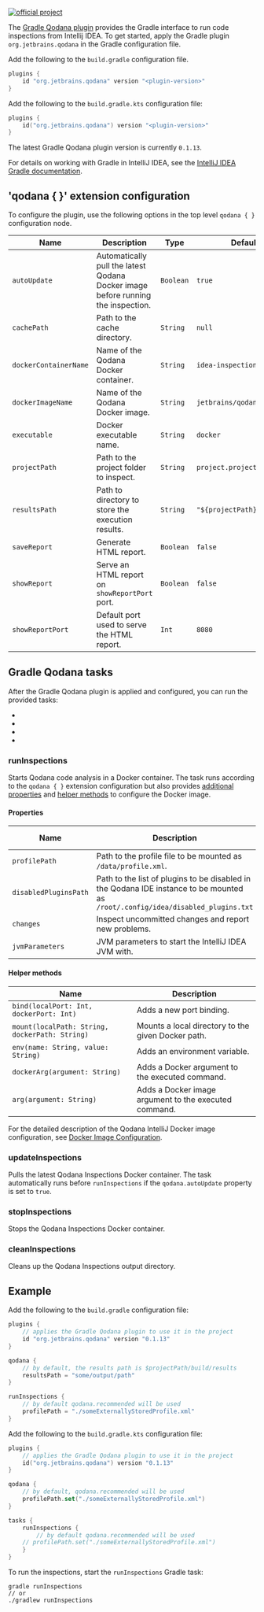 [//]: # (title: Gradle plugin)

[![official project](https://jb.gg/badges/official-flat-square.svg)](https://confluence.jetbrains.com/display/ALL/JetBrains+on+GitHub)

The [Gradle Qodana plugin](https://github.com/JetBrains/gradle-qodana-plugin) provides the Gradle interface to run code inspections from Intellij IDEA. To get started, apply the Gradle plugin `org.jetbrains.qodana` in the Gradle configuration file.

 <tabs group="languages">
  <tab title="Groovy" group-key="groovy">

Add the following to the `build.gradle` configuration file.

  ```groovy
  plugins {
      id "org.jetbrains.qodana" version "<plugin-version>"
  }
  ```

  </tab>
  <tab title="Kotlin DSL" group-key="kotlin-dsl">

Add the following to the `build.gradle.kts` configuration file:

  ```kotlin
  plugins {
      id("org.jetbrains.qodana") version "<plugin-version>"
  }
  ```

  </tab>
 </tabs>

<note>

The latest Gradle Qodana plugin version is currently `0.1.13`. 

</note>


<tip>

For details on working with Gradle in IntelliJ IDEA, see the [IntelliJ IDEA Gradle documentation](https://www.jetbrains.com/help/idea/?Gradle).

</tip>

## 'qodana { }' extension configuration

To configure the plugin, use the following options in the top level `qodana { }` configuration node.

| Name                  | Description                                                               | Type      | Default Value                    |
| --------------------- | ------------------------------------------------------------------------- | --------- | -------------------------------- |
| `autoUpdate`          | Automatically pull the latest Qodana Docker image before running the inspection. | `Boolean` | `true`                           |
| `cachePath`           | Path to the cache directory.                                              | `String`  | `null`                           |
| `dockerContainerName` | Name of the Qodana Docker container.                                      | `String`  | `idea-inspections`               |
| `dockerImageName`     | Name of the Qodana Docker image.                                          | `String`  | `jetbrains/qodana:latest`        |
| `executable`          | Docker executable name.                                                   | `String`  | `docker`                         |
| `projectPath`         | Path to the project folder to inspect.                                    | `String`  | `project.projectDir`             |
| `resultsPath`         | Path to directory to store the execution results.                           | `String`  | `"${projectPath}/build/results"` |
| `saveReport`          | Generate HTML report.                                                     | `Boolean` | `false`                          |
| `showReport`          | Serve an HTML report on `showReportPort` port.                            | `Boolean` | `false`                          |
| `showReportPort`      | Default port used to serve the HTML report.                                 | `Int`     | `8080`                           | 

## Gradle Qodana tasks

After the Gradle Qodana plugin is applied and configured, you can run the provided tasks:
 - [](#runInspections)
 - [](#updateInspections)
 - [](#stopInspections)
 - [](#cleanInspections)

### runInspections

Starts Qodana code analysis in a Docker container. The task runs according to the `qodana { }` extension configuration but also provides [additional properties](#Properties) and [helper methods](#Helper+methods) to configure the Docker image.

<note>

<include src="lib_qd.xml" include-id="docker-ram-note"/>

</note>

#### Properties

| Name                  | Description                                                                                                                      | Type           | Default Value |
| --------------------- | -------------------------------------------------------------------------------------------------------------------------------- | -------------- | ------------- |
| `profilePath`         | Path to the profile file to be mounted as `/data/profile.xml`.                                                                   | `String`       | `null`        |
| `disabledPluginsPath` | Path to the list of plugins to be disabled in the Qodana IDE instance to be mounted as `/root/.config/idea/disabled_plugins.txt` | `String`       | `null`        |
| `changes`             | Inspect uncommitted changes and report new problems.                                                                             | `Boolean`      | `false`       |
| `jvmParameters`       | JVM parameters to start the IntelliJ IDEA JVM with.                                                                                                | `List<String>` | `empty`       |

#### Helper methods

| Name                                            | Description                                           |
| ----------------------------------------------- | ----------------------------------------------------- |
| `bind(localPort: Int, dockerPort: Int)`         | Adds a new port binding.                                |
| `mount(localPath: String, dockerPath: String)`  | Mounts a local directory to the given Docker path.      |
| `env(name: String, value: String)`              | Adds an environment variable.                         |
| `dockerArg(argument: String)`                   | Adds a Docker argument to the executed command.       |
| `arg(argument: String)`                         | Adds a Docker image argument to the executed command. |

<tip>

For the detailed description of the Qodana IntelliJ Docker image configuration, see [Docker Image Configuration](qodana-jvm-docker-techs.xml).

</tip>

### updateInspections

Pulls the latest Qodana Inspections Docker container. The task automatically runs before `runInspections` if the `qodana.autoUpdate` property is set to `true`.

### stopInspections

Stops the Qodana Inspections Docker container.

### cleanInspections

Cleans up the Qodana Inspections output directory.

## Example

<tabs group="languages">
  <tab title="Groovy" group-key="groovy"> 

Add the following to the `build.gradle` configuration file:

  ```groovy
  plugins {
      // applies the Gradle Qodana plugin to use it in the project
      id "org.jetbrains.qodana" version "0.1.13"
  }
  
  qodana {
      // by default, the results path is $projectPath/build/results
      resultsPath = "some/output/path"
  }

  runInspections {
      // by default qodana.recommended will be used
      profilePath = "./someExternallyStoredProfile.xml"
  }
  ```
  </tab>

  <tab title="Kotlin DSL" group-key="kotlin-dsl">

Add the following to the `build.gradle.kts` configuration file:

  ```kotlin
  plugins {
      // applies the Gradle Qodana plugin to use it in the project
      id("org.jetbrains.qodana") version "0.1.13"
  }
  
  qodana {
      // by default, qodana.recommended will be used
      profilePath.set("./someExternallyStoredProfile.xml")
  }

  tasks {
      runInspections {
          // by default qodana.recommended will be used
      // profilePath.set("./someExternallyStoredProfile.xml")
      }
  }
  ```
  </tab>
</tabs>

To run the inspections, start the `runInspections` Gradle task:

```shell
gradle runInspections 
// or
./gradlew runInspections
```
